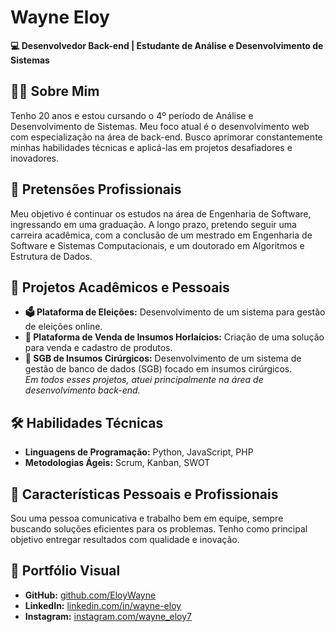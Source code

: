 # Wayne Eloy  
**💻 Desenvolvedor Back-end | Estudante de Análise e Desenvolvimento de Sistemas**

## 👨‍💻 Sobre Mim  
Tenho 20 anos e estou cursando o 4º período de Análise e Desenvolvimento de Sistemas. Meu foco atual é o desenvolvimento web com especialização na área de back-end. Busco aprimorar constantemente minhas habilidades técnicas e aplicá-las em projetos desafiadores e inovadores.

## 🎯 Pretensões Profissionais  
Meu objetivo é continuar os estudos na área de Engenharia de Software, ingressando em uma graduação. A longo prazo, pretendo seguir uma carreira acadêmica, com a conclusão de um mestrado em Engenharia de Software e Sistemas Computacionais, e um doutorado em Algoritmos e Estrutura de Dados.

## 📂 Projetos Acadêmicos e Pessoais  
- **🗳️ Plataforma de Eleições:** Desenvolvimento de um sistema para gestão de eleições online.  
- **🛒 Plataforma de Venda de Insumos Horlaícios:** Criação de uma solução para venda e cadastro de produtos.  
- **💉 SGB de Insumos Cirúrgicos:** Desenvolvimento de um sistema de gestão de banco de dados (SGB) focado em insumos cirúrgicos.  
  *Em todos esses projetos, atuei principalmente na área de desenvolvimento back-end.*

## 🛠️ Habilidades Técnicas  
- **Linguagens de Programação:** Python, JavaScript, PHP  
- **Metodologias Ágeis:** Scrum, Kanban, SWOT

## 🌟 Características Pessoais e Profissionais  
Sou uma pessoa comunicativa e trabalho bem em equipe, sempre buscando soluções eficientes para os problemas. Tenho como principal objetivo entregar resultados com qualidade e inovação.

## 🔗 Portfólio Visual  
- **GitHub:** [github.com/EloyWayne](https://github.com/EloyWayne)  
- **LinkedIn:** [linkedin.com/in/wayne-eloy](https://www.linkedin.com/in/wayne-eloy)  
- **Instagram:** [instagram.com/wayne_eloy7](https://www.instagram.com/wayne_eloy7/)
